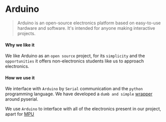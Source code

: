 # Arduino
> Arduino is an open-source electronics platform based on easy-to-use hardware and software. It's intended for anyone making interactive projects.

#### Why we like it
We like Arduino as an `open source` project, for its `simplicity` and the `opportunities` it offers non-electronics students like us to approach electronics.

#### How we use it
We interface with `Arduino` by `Serial` communication and the `python` programming language. We have developed a `dumb and simple` [wrapper](arduino/py2arduino.md) around pyserial.

We use `Arduino` to interface with all of the electronics present in our project, apart for [MPU]()